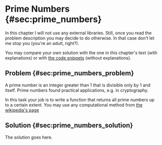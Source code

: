 # Prime Numbers {#sec:prime_numbers}

In this chapter I will not use any external libraries. Still, once you read the
problem description you may decide to do otherwise. In that case don't let me
stop you (you're an adult, right?).

You may compare your own solution with the one in this chapter's text (with
explanations) or with [the code
snippets](https://github.com/b-lukaszuk/BS_wJ_eng/tree/main/code_snippets/prime_numbers)
(without explanations).

## Problem {#sec:prime_numbers_problem}

A prime number is an integer greater than 1 that is divisible only by 1 and
itself. Prime numbers found practical applications, e.g. in cryptography.

In this task your job is to write a function that returns all prime numbers up
to a certain extent. You may use any computational method from [the wikipedia's
page](https://en.wikipedia.org/wiki/Prime_number#Computational_methods)

## Solution {#sec:prime_numbers_solution}

The solution goes here.
